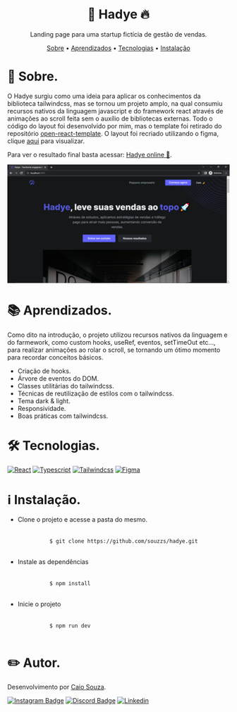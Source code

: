 <p><h1 align="center">🚀 Hadye 🔥 </h1></p>
<p align="center">Landing page para uma startup fictícia de gestão de vendas.</p>

<p align="center">
 <a href="#sobre">Sobre</a> •
 <a href="#aprendizados">Aprendizados</a> •
 <a href="#tecnologias">Tecnologias</a> •
 <a href="#instalacao">Instalação</a>
</p>

<div id="sobre">
  <h1>📎 Sobre. </h1>
  <p>
      O Hadye surgiu como uma ideia para aplicar os conhecimentos da biblioteca tailwindcss, mas se tornou um projeto amplo, na qual consumiu recursos nativos 
      da linguagem javascript e do framework react através de animações ao scroll feita sem o auxílio de bibliotecas externas. Todo o código do layout foi desenvolvido por 
      mim, mas o template foi retirado do repositório <a href="https://github.com/cruip/open-react-template" target="_blank">open-react-template</a>. O layout foi recriado utilizando o figma, clique <a href="https://www.figma.com/file/RRctAQ7HQ0WU12r41oL6Vy/hadye?node-id=0%3A1">aqui</a> para visualizar.
  </p>
  <p>
      Para ver o resultado final basta acessar: <a href="https://hadye.vercel.app/" target="_blank">Hadye online 🚀</a>.
  </p>
  <img src="./src/assets/demo-hadye.PNG" alt="Demo Hadye"/>
</div>

<div id="aprendizados">
 <h1>📚 Aprendizados. </h1>
 <p>Como dito na introdução, o projeto utilizou recursos nativos da linguagem e do farmework, como custom hooks, useRef, eventos, setTimeOut etc..., para realizar animações ao rolar o scroll, se tornando um ótimo momento para recordar conceitos básicos.</p>
 <ul>
  <li>Criação de hooks.</li>
  <li>Árvore de eventos do DOM.</li>
  <li>Classes utilitárias do tailwindcss.</li>
  <li>Técnicas de reutilização de estilos com o tailwindcss.</li>
  <li>Tema dark & light.</li>
  <li>Responsividade.</li>
  <li>Boas práticas com tailwindcss.</li>
 </ul>
<div>

<div id="tecnologias">
  <h1>🛠 Tecnologias.</h1>
  <div>
    <a href="https://pt-br.reactjs.org/"><img src="https://img.shields.io/badge/react-%2320232a.svg?style=for-the-badge&amp;logo=react&amp;logoColor=%2361DAFB" alt="React"></a>
    <a href="https://www.typescriptlang.org/"><img src="https://img.shields.io/badge/TypeScript-007ACC?style=for-the-badge&logo=typescript&logoColor=white" alt="Typescript"></a>
    <a href="https://tailwindcss.com/"><img src="https://img.shields.io/badge/Tailwind_CSS-38B2AC?style=for-the-badge&logo=tailwind-css&logoColor=white" alt="Tailwindcss"></a>
    <a href="https://www.figma.com/"><img src="https://img.shields.io/badge/Figma-F24E1E?style=for-the-badge&logo=figma&logoColor=white" alt="Figma" /></a>
    </div>
</div>

<div id="instalacao">
   <h1>ℹ️ Instalação.</h1>
  <ul>
    <li>
      <p>Clone o projeto e acesse a pasta do mesmo.</p>
      <code>
          $ git clone https://github.com/souzzs/hadye.git
      </code>
    </li>
    <li>
      <p>Instale as dependências</p>
      <code>
          $ npm install
      </code>
    </li>
    <li>
      <p>Inicie o projeto</p>
      <code>
          $ npm run dev
      </code>
    </li>
  </ul>
</div>

<div id="autor">
  <h1>✏️ Autor.</h1>
  <p>Desenvolvimento por <a href="https://github.com/souzzs">Caio Souza</a>.</p>
  <p>
    <a href="https://instagram.com/seu-usuario/"><img src="https://img.shields.io/badge/Instagram-E4405F?style=for-the-badge&amp;logo=instagram&amp;logoColor=white" alt="Instagram Badge"></a>
    <a href="https://discord.gg/seu-server"><img src="https://img.shields.io/badge/Discord-7289DA?style=for-the-badge&amp;logo=discord&amp;logoColor=white" alt="Discord Badge"></a>
    <a href="https://www.linkedin.com/in/seu-usuario/"><img src="https://img.shields.io/badge/  LinkedIn-0077B5?style=for-the-badge&amp;logo=linkedin&amp;logoColor=white" alt="Linkedin"></a>
  </p>
</div>
